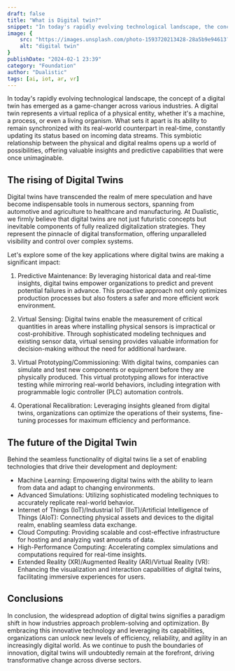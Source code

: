 ```yaml
---
draft: false
title: "What is Digital twin?"
snippet: "In today's rapidly evolving technological landscape, the concept of a digital twin has emerged as a game-changer across various industries. A digital twin represents a virtual replica of a physical entity, whether it's a machine, a process, or even a living organism."
image: {
    src: "https://images.unsplash.com/photo-1593720213428-28a5b9e94613?&fit=crop&w=430&h=240",
    alt: "digital twin"
}
publishDate: "2024-02-1 23:39"
category: "Foundation"
author: "Dualistic"
tags: [ai, iot, ar, vr]
---
```


In today's rapidly evolving technological landscape, the concept of a digital twin has emerged as a game-changer across various industries. A digital twin represents a virtual replica of a physical entity, whether it's a machine, a process, or even a living organism. What sets it apart is its ability to remain synchronized with its real-world counterpart in real-time, constantly updating its status based on incoming data streams. This symbiotic relationship between the physical and digital realms opens up a world of possibilities, offering valuable insights and predictive capabilities that were once unimaginable.

## The rising of Digital Twins
Digital twins have transcended the realm of mere speculation and have become indispensable tools in numerous sectors, spanning from automotive and agriculture to healthcare and manufacturing. At Dualistic, we firmly believe that digital twins are not just futuristic concepts but inevitable components of fully realized digitalization strategies. They represent the pinnacle of digital transformation, offering unparalleled visibility and control over complex systems.

Let's explore some of the key applications where digital twins are making a significant impact:

1. Predictive Maintenance:
   By leveraging historical data and real-time insights, digital twins empower organizations to predict and prevent potential failures in advance. This proactive approach not only optimizes production processes but also fosters a safer and more efficient work environment.

2. Virtual Sensing:
   Digital twins enable the measurement of critical quantities in areas where installing physical sensors is impractical or cost-prohibitive. Through sophisticated modeling techniques and existing sensor data, virtual sensing provides valuable information for decision-making without the need for additional hardware.

3. Virtual Prototyping/Commissioning:
   With digital twins, companies can simulate and test new components or equipment before they are physically produced. This virtual prototyping allows for interactive testing while mirroring real-world behaviors, including integration with programmable logic controller (PLC) automation controls.

4. Operational Recalibration:
   Leveraging insights gleaned from digital twins, organizations can optimize the operations of their systems, fine-tuning processes for maximum efficiency and performance.

## The future of the Digital Twin
Behind the seamless functionality of digital twins lie a set of enabling technologies that drive their development and deployment:

- Machine Learning: Empowering digital twins with the ability to learn from data and adapt to changing environments.
- Advanced Simulations: Utilizing sophisticated modeling techniques to accurately replicate real-world behavior.
- Internet of Things (IoT)/Industrial IoT (IIoT)/Artificial Intelligence of Things (AIoT): Connecting physical assets and devices to the digital realm, enabling seamless data exchange.
- Cloud Computing: Providing scalable and cost-effective infrastructure for hosting and analyzing vast amounts of data.
- High-Performance Computing: Accelerating complex simulations and computations required for real-time insights.
- Extended Reality (XR)/Augmented Reality (AR)/Virtual Reality (VR): Enhancing the visualization and interaction capabilities of digital twins, facilitating immersive experiences for users.

## Conclusions
In conclusion, the widespread adoption of digital twins signifies a paradigm shift in how industries approach problem-solving and optimization. By embracing this innovative technology and leveraging its capabilities, organizations can unlock new levels of efficiency, reliability, and agility in an increasingly digital world. As we continue to push the boundaries of innovation, digital twins will undoubtedly remain at the forefront, driving transformative change across diverse sectors.